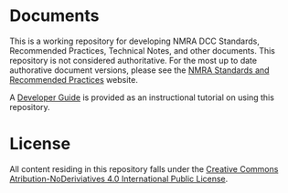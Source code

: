 # Documents

This is a working repository for developing NMRA DCC Standards, Recommended Practices, Technical Notes, and other documents. This repository is not considered authoritative. For the most up to date authorative document versions, please see the [NMRA Standards and Recommended Practices](https://www.nmra.org/index-nmra-standards-and-recommended-practices) website.

A [Developer Guide](USERGUIDE.md) is provided as an instructional tutorial on using this repository.

# License
All content residing in this repository falls under the [Creative Commons Atribution-NoDeriviatives 4.0 International Public License](LICENSE.md).
